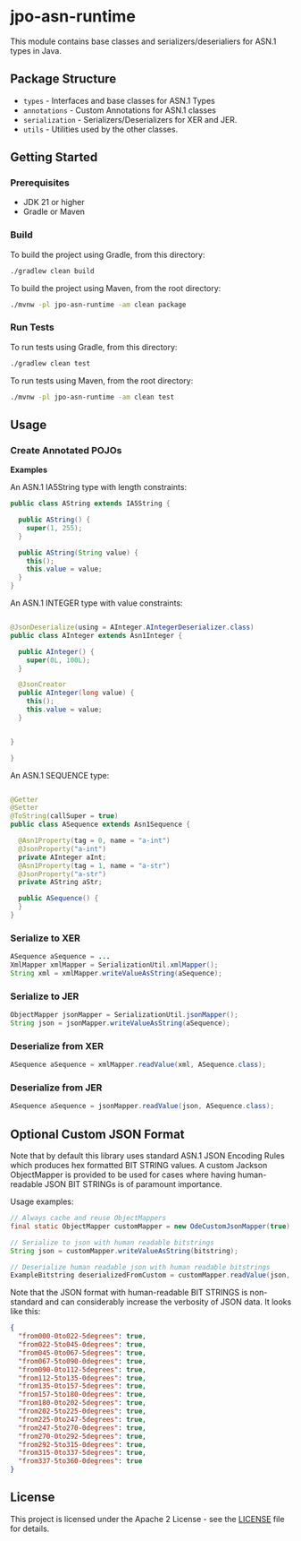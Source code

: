 # jpo-asn-runtime

This module contains base classes and serializers/deserialiers for ASN.1 types in Java.

## Package Structure

* `types` - Interfaces and base classes for ASN.1 Types
* `annotations` - Custom Annotations for ASN.1 classes
* `serialization` - Serializers/Deserializers for XER and JER.
* `utils` - Utilities used by the other classes.

## Getting Started

### Prerequisites

* JDK 21 or higher
* Gradle or Maven

### Build

To build the project using Gradle, from this directory:

```bash
./gradlew clean build
```

To build the project using Maven, from the root directory:

```bash
./mvnw -pl jpo-asn-runtime -am clean package
```

### Run Tests

To run tests using Gradle, from this directory:

```bash
./gradlew clean test
```

To run tests using Maven, from the root directory:

```bash
./mvnw -pl jpo-asn-runtime -am clean test
```

## Usage

### Create Annotated POJOs

**Examples**

An ASN.1 IA5String type with length constraints:

```java
public class AString extends IA5String {

  public AString() {
    super(1, 255);
  }

  public AString(String value) {
    this();
    this.value = value;
  }
}
```

An ASN.1 INTEGER type with value constraints:

```java

@JsonDeserialize(using = AInteger.AIntegerDeserializer.class)
public class AInteger extends Asn1Integer {

  public AInteger() {
    super(0L, 100L);
  }

  @JsonCreator
  public AInteger(long value) {
    this();
    this.value = value;
  }


}

}
```

An ASN.1 SEQUENCE type:

```java

@Getter
@Setter
@ToString(callSuper = true)
public class ASequence extends Asn1Sequence {

  @Asn1Property(tag = 0, name = "a-int")
  @JsonProperty("a-int")
  private AInteger aInt;
  @Asn1Property(tag = 1, name = "a-str")
  @JsonProperty("a-str")
  private AString aStr;

  public ASequence() {
  }
}
```

### Serialize to XER

```java
ASequence aSequence = ...
XmlMapper xmlMapper = SerializationUtil.xmlMapper();
String xml = xmlMapper.writeValueAsString(aSequence);
```

### Serialize to JER

```java
ObjectMapper jsonMapper = SerializationUtil.jsonMapper();
String json = jsonMapper.writeValueAsString(aSequence);
```

### Deserialize from XER

```java
ASequence aSequence = xmlMapper.readValue(xml, ASequence.class);
```

### Deserialize from JER

```java
ASequence aSequence = jsonMapper.readValue(json, ASequence.class);
```

## Optional Custom JSON Format

Note that by default this library uses standard ASN.1 JSON Encoding Rules which produces hex formatted BIT STRING values. A custom Jackson ObjectMapper is provided to be used for cases where having human-readable JSON BIT STRINGs is of paramount importance.

Usage examples:

```java
// Always cache and reuse ObjectMappers
final static ObjectMapper customMapper = new OdeCustomJsonMapper(true);

// Serialize to json with human readable bitstrings
String json = customMapper.writeValueAsString(bitstring);

// Deserialize human readable json with human readable bitstrings
ExampleBitstring deserializedFromCustom = customMapper.readValue(json, ExampleBitstring.class);
```

Note that the JSON format with human-readable BIT STRINGS is non-standard and can considerably increase the verbosity of JSON data. It looks like this:

```json
{
  "from000-0to022-5degrees": true,
  "from022-5to045-0degrees": true,
  "from045-0to067-5degrees": true,
  "from067-5to090-0degrees": true,
  "from090-0to112-5degrees": true,
  "from112-5to135-0degrees": true,
  "from135-0to157-5degrees": true,
  "from157-5to180-0degrees": true,
  "from180-0to202-5degrees": true,
  "from202-5to225-0degrees": true,
  "from225-0to247-5degrees": true,
  "from247-5to270-0degrees": true,
  "from270-0to292-5degrees": true,
  "from292-5to315-0degrees": true,
  "from315-0to337-5degrees": true,
  "from337-5to360-0degrees": true
}
```

## License

This project is licensed under the Apache 2 License - see the [LICENSE](../LICENSE) file for details.
